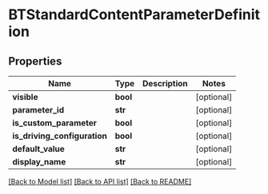 # BTStandardContentParameterDefinition

## Properties
Name | Type | Description | Notes
------------ | ------------- | ------------- | -------------
**visible** | **bool** |  | [optional] 
**parameter_id** | **str** |  | [optional] 
**is_custom_parameter** | **bool** |  | [optional] 
**is_driving_configuration** | **bool** |  | [optional] 
**default_value** | **str** |  | [optional] 
**display_name** | **str** |  | [optional] 

[[Back to Model list]](../README.md#documentation-for-models) [[Back to API list]](../README.md#documentation-for-api-endpoints) [[Back to README]](../README.md)


